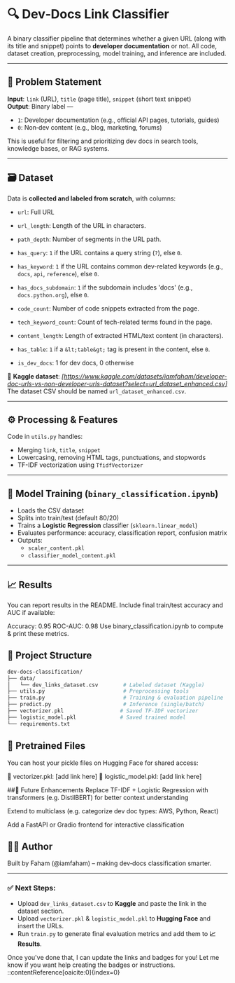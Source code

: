 # 🔍 Dev‑Docs Link Classifier

A binary classifier pipeline that determines whether a given URL (along with its title and snippet) points to **developer documentation** or not. All code, dataset creation, preprocessing, model training, and inference are included.

---

## 📘 Problem Statement

**Input**: `link` (URL), `title` (page title), `snippet` (short text snippet)  
**Output**: Binary label —  
- `1`: Developer documentation (e.g., official API pages, tutorials, guides)  
- `0`: Non‑dev content (e.g., blog, marketing, forums)

This is useful for filtering and prioritizing dev docs in search tools, knowledge bases, or RAG systems.

---

## 🗃️ Dataset

Data is **collected and labeled from scratch**, with columns:
- `url`: Full URL
- `url_length`: Length of the URL in characters.
- `path_depth`: Number of segments in the URL path.
- `has_query`: `1` if the URL contains a query string (`?`), else `0`.
- `has_keyword`: `1` if the URL contains common dev-related keywords (e.g., `docs`, `api`, `reference`), else `0`.
- `has_docs_subdomain`: `1` if the subdomain includes 'docs' (e.g., `docs.python.org`), else `0`.
- `code_count`: Number of code snippets extracted from the page.
- `tech_keyword_count`: Count of tech-related terms found in the page.
- `content_length`: Length of extracted HTML/text content (in characters).
- `has_table`: `1` if a `&lt;table&gt;` tag is present in the content, else `0`.

- `is_dev_docs`: 1 for dev docs, 0 otherwise

🔗 **Kaggle dataset**: _[https://www.kaggle.com/datasets/iamfaham/developer-doc-urls-vs-non-developer-urls-dataset?select=url_dataset_enhanced.csv]_  
The dataset CSV should be named `url_dataset_enhanced.csv`.

---

## ⚙️ Processing & Features

Code in `utils.py` handles:
- Merging `link`, `title`, `snippet`
- Lowercasing, removing HTML tags, punctuations, and stopwords
- TF-IDF vectorization using `TfidfVectorizer`

---

## 🧠 Model Training (`binary_classification.ipynb`)

- Loads the CSV dataset
- Splits into train/test (default 80/20)
- Trains a **Logistic Regression** classifier (`sklearn.linear_model`)
- Evaluates performance: accuracy, classification report, confusion matrix
- Outputs:
  - `scaler_content.pkl`  
  - `classifier_model_content.pkl`

---

## 📈 Results
You can report results in the README. Include final train/test accuracy and AUC if available:

Accuracy: 0.95
ROC-AUC: 0.98
Use binary_classification.ipynb to compute & print these metrics.

## 📂 Project Structure
```bash
dev-docs-classification/
├── data/
│   └── dev_links_dataset.csv        # Labeled dataset (Kaggle)
├── utils.py                         # Preprocessing tools
├── train.py                         # Training & evaluation pipeline
├── predict.py                       # Inference (single/batch)
├── vectorizer.pkl                  # Saved TF-IDF vectorizer
├── logistic_model.pkl              # Saved trained model
└── requirements.txt
```

## 💾 Pretrained Files
You can host your pickle files on Hugging Face for shared access:

🔗 vectorizer.pkl: [add link here]
🔗 logistic_model.pkl: [add link here]

##🔧 Future Enhancements
Replace TF-IDF + Logistic Regression with transformers (e.g. DistilBERT) for better context understanding

Extend to multiclass (e.g. categorize dev doc types: AWS, Python, React)

Add a FastAPI or Gradio frontend for interactive classification

## 🧑‍💻 Author
Built by Faham (@iamfaham) – making dev‑docs classification smarter.

---

### ✅ Next Steps:
- Upload `dev_links_dataset.csv` to **Kaggle** and paste the link in the dataset section.
- Upload `vectorizer.pkl` & `logistic_model.pkl` to **Hugging Face** and insert the URLs.
- Run `train.py` to generate final evaluation metrics and add them to **📈 Results**.

Once you've done that, I can update the links and badges for you! Let me know if you want help creating the badges or instructions.
::contentReference[oaicite:0]{index=0}
